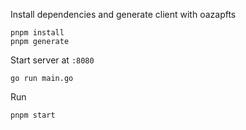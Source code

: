 Install dependencies and generate client with oazapfts
```console
pnpm install
pnpm generate
```

Start server at `:8080`
```console
go run main.go
```

Run 
```console
pnpm start
```
